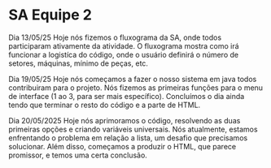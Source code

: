 # SA Equipe 2

Dia 13/05/25
Hoje nós fizemos o fluxograma da SA, onde todos participaram ativamente da atividade. O fluxograma mostra como irá funcionar a logistíca do código, onde o usuário definirá o número de setores, máquinas, mínimo de peças, etc. 

Dia 19/05/25
Hoje nós começamos a fazer o nosso sistema em java todos contribuiram para o projeto. Nós fizemos as primeiras funções para o menu de interface (1 ao 3, para ser mais específico). Concluímos o dia ainda tendo que terminar o resto do código e a parte de HTML.

Dia 20/05/2025
Hoje nós aprimoramos o código, resolvendo as duas primeiras opções e criando variáveis universais. Nós atualmente, estamos enfrentando o problema em relação a lista, um desafio que precisamos solucionar. Além disso, começamos a produzir o HTML, que parece promissor, e temos uma certa conclusão.
